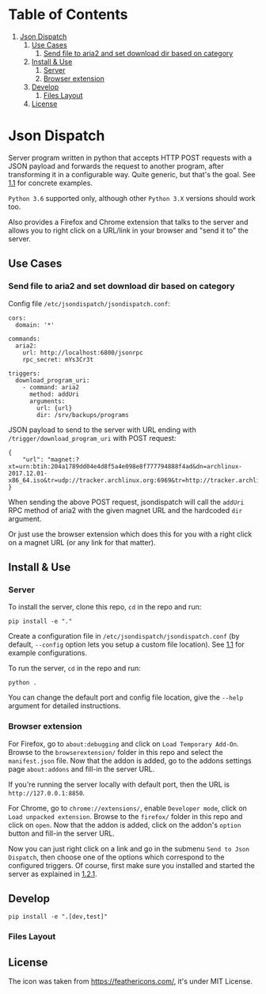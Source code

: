
# Table of Contents

1.  [Json Dispatch](#org1ebd606)
    1.  [Use Cases](#orgd2b20aa)
        1.  [Send file to aria2 and set download dir based on category](#orgb7f7725)
    2.  [Install & Use](#org902adaf)
        1.  [Server](#org5b297f7)
        2.  [Browser extension](#orgdb0ace7)
    3.  [Develop](#orgc64c5ed)
        1.  [Files Layout](#orgdc9d277)
    4.  [License](#org80ce1fa)


<a id="org1ebd606"></a>

# Json Dispatch

Server program written in python that accepts HTTP POST requests with a JSON
payload and forwards the request to another program, after transforming it in a
configurable way. Quite generic, but that's the goal. See [1.1](#orgd2b20aa) for concrete
examples.

`Python 3.6` supported only, although other `Python 3.X` versions should work
too.

Also provides a Firefox and Chrome extension that talks to the server and allows
you to right click on a URL/link in your browser and "send it to" the server.


<a id="orgd2b20aa"></a>

## Use Cases


<a id="orgb7f7725"></a>

### Send file to aria2 and set download dir based on category

Config file `/etc/jsondispatch/jsondispatch.conf`:

    cors:
      domain: '*'
    
    commands:
      aria2:
        url: http://localhost:6800/jsonrpc
        rpc_secret: mYs3Cr3t
    
    triggers:
      download_program_uri:
        - command: aria2
          method: addUri
          arguments:
            url: {url}
            dir: /srv/backups/programs

JSON payload to send to the server with URL ending with
`/trigger/download_program_uri` with POST request:

    {
        "url": "magnet:?xt=urn:btih:204a1789dd04e4d8f5a4e098e8f777794888f4ad&dn=archlinux-2017.12.01-x86_64.iso&tr=udp://tracker.archlinux.org:6969&tr=http://tracker.archlinux.org:6969/announce"
    }

When sending the above POST request, jsondispatch will call the `addUri` RPC
method of aria2 with the given magnet URL and the hardcoded `dir` argument.

Or just use the browser extension which does this for you with a right click on
a magnet URL (or any link for that matter).


<a id="org902adaf"></a>

## Install & Use


<a id="org5b297f7"></a>

### Server

To install the server, clone this repo, `cd` in the repo and run:

    pip install -e "."

Create a configuration file in `/etc/jsondispatch/jsondispatch.conf` (by
default, `--config` option lets you setup a custom file location). See [1.1](#orgd2b20aa)
for example configurations.

To run the server, `cd` in the repo and run:

    python . 

You can change the default port and config file location, give the `--help`
argument for detailed instructions.


<a id="orgdb0ace7"></a>

### Browser extension

For Firefox, go to `about:debugging` and click on `Load Temporary Add-On`.
Browse to the `browserextension/` folder in this repo and select the
`manifest.json` file. Now that the addon is added, go to the addons settings
page `about:addons` and fill-in the server URL.

If you're running the server locally with default port, then the URL is
`http://127.0.0.1:8850`.

For Chrome, go to `chrome://extensions/`, enable `Developer mode`, click on
`Load unpacked extension`. Browse to the `firefox/` folder in this repo and
click on `open`. Now that the addon is added, click on the addon's `option`
button and fill-in the server URL.

Now you can just right click on a link and go in the submenu `Send to Json
Dispatch`, then choose one of the options which correspond to the configured
triggers. Of course, first make sure you installed and started the server as
explained in [1.2.1](#org5b297f7).


<a id="orgc64c5ed"></a>

## Develop

    pip install -e ".[dev,test]"


<a id="orgdc9d277"></a>

### Files Layout


<a id="org80ce1fa"></a>

## License

The icon was taken from <https://feathericons.com/>, it's under MIT License.

